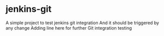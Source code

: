 # jenkins-git
A simple project to test jenkins git integration
And it should be triggered by any change
Adding line here for further Git integration testing
